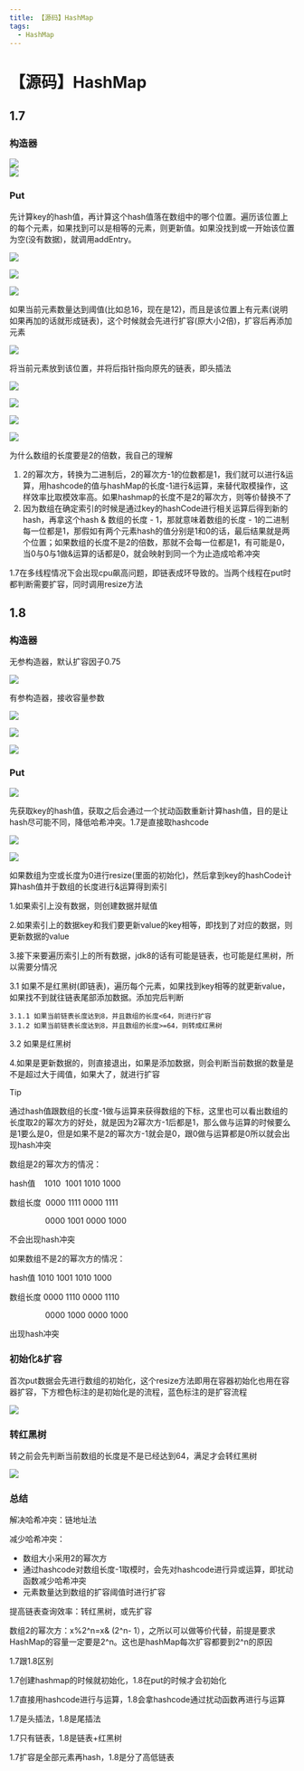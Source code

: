 ```yaml
---
title: 【源码】HashMap
tags:
  - HashMap
---
```

# 【源码】HashMap
## 1.7
### 构造器
![](./assets/HashMap/1.7_HashMap构造方法.png)  
![](./assets/HashMap/1.7_HashMap有参构造方法.png)  

### Put
先计算key的hash值，再计算这个hash值落在数组中的哪个位置。遍历该位置上的每个元素，如果找到可以是相等的元素，则更新值。如果没找到或一开始该位置为空(没有数据)，就调用addEntry。

![](./assets/HashMap/1.7_put.png)  

![](./assets/HashMap/1.7_hash.png)  

![](./assets/HashMap/1.7_indexFor.png)  

如果当前元素数量达到阈值(比如总16，现在是12)，而且是该位置上有元素(说明如果再加的话就形成链表)，这个时候就会先进行扩容(原大小2倍)，扩容后再添加元素

![](./assets/HashMap/1.7_addEntry.png)  

将当前元素放到该位置，并将后指针指向原先的链表，即头插法

![](./assets/HashMap/1.7_createEntry.png)  

![](./assets/HashMap/1.7_Entry.png)  

![](./assets/HashMap/1.7_resize.png)  

![](./assets/HashMap/1.7_transfer.png)  

为什么数组的长度要是2的倍数，我自己的理解

1. 2的幂次方，转换为二进制后，2的幂次方-1的位数都是1，我们就可以进行&运算，用hashcode的值与hashMap的长度-1进行&运算，来替代取模操作，这样效率比取模效率高。如果hashmap的长度不是2的幂次方，则等价替换不了
2. 因为数组在确定索引的时候是通过key的hashCode进行相关运算后得到新的hash，再拿这个hash & 数组的长度 - 1，那就意味着数组的长度 - 1的二进制每一位都是1，那假如有两个元素hash的值分别是1和0的话，最后结果就是两个位置；如果数组的长度不是2的倍数，那就不会每一位都是1，有可能是0，当0与0与1做&运算的话都是0，就会映射到同一个为止造成哈希冲突



1.7在多线程情况下会出现cpu飙高问题，即链表成环导致的。当两个线程在put时都判断需要扩容，同时调用resize方法

## 1.8
### 构造器
无参构造器，默认扩容因子0.75

![](./assets/HashMap/1.8_HashMap无参构造.png)  

有参构造器，接收容量参数

![](./assets/HashMap/1.8_HashMap有参构造1.png)  

![](./assets/HashMap/1.8_HashMap有参构造2.png)  

![](./assets/HashMap/1.8_tableSizeFor.png)  

### Put
![](./assets/HashMap/1.8_put.png)  

先获取key的hash值，获取之后会通过一个扰动函数重新计算hash值，目的是让hash尽可能不同，降低哈希冲突。1.7是直接取hashcode

![](./assets/HashMap/1.8_hash.png)  

![](./assets/HashMap/1.8_putVal.png)  

如果数组为空或长度为0进行resize(里面的初始化)，然后拿到key的hashCode计算hash值并于数组的长度进行&运算得到索引

1.如果索引上没有数据，则创建数据并赋值

2.如果索引上的数据key和我们要更新value的key相等，即找到了对应的数据，则更新数据的value

3.接下来要遍历索引上的所有数据，jdk8的话有可能是链表，也可能是红黑树，所以需要分情况

3.1 如果不是红黑树(即链表)，遍历每个元素，如果找到key相等的就更新value，如果找不到就往链表尾部添加数据。添加完后判断

    3.1.1 如果当前链表长度达到8，并且数组的长度<64，则进行扩容  
    3.1.2 如果当前链表长度达到8，并且数组的长度>=64，则转成红黑树

3.2 如果是红黑树

4.如果是更新数据的，则直接退出，如果是添加数据，则会判断当前数据的数量是不是超过大于阈值，如果大了，就进行扩容

> [!TIP]
> 通过hash值跟数组的长度-1做与运算来获得数组的下标，这里也可以看出数组的长度取2的幂次方的好处，就是因为2幂次方-1后都是1，那么做与运算的时候要么是1要么是0，但是如果不是2的幂次方-1就会是0，跟0做与运算都是0所以就会出现hash冲突  
> 
> 数组是2的幂次方的情况：  
> 
> hash值&nbsp;&nbsp;&nbsp;&nbsp;1010&nbsp;&nbsp;1001				1010  1000  
> 
> 数组长度&nbsp;&nbsp;0000 1111				0000 1111  
> 
> &nbsp;&nbsp;&nbsp;&nbsp;&nbsp;&nbsp;&nbsp;&nbsp;&nbsp;&nbsp;&nbsp;&nbsp;&nbsp;&nbsp;&nbsp;&nbsp;0000 1001			    0000 1000  
> 
> 不会出现hash冲突  
> 
> 如果数组不是2的幂次方的情况：  
> 
> hash值	1010  1001				1010  1000  
> 
> 数组长度	0000 1110				0000 1110  
> 
> &nbsp;&nbsp;&nbsp;&nbsp;&nbsp;&nbsp;&nbsp;&nbsp;&nbsp;&nbsp;&nbsp;&nbsp;&nbsp;&nbsp;&nbsp;&nbsp;0000 1000			    0000 1000  
> 
> 出现hash冲突  


### 初始化&扩容
首次put数据会先进行数组的初始化，这个resize方法即用在容器初始化也用在容器扩容，下方橙色标注的是初始化是的流程，蓝色标注的是扩容流程

![](./assets/HashMap/1.8_resize.png)  

### 转红黑树
转之前会先判断当前数组的长度是不是已经达到64，满足才会转红黑树

![](./assets/HashMap/1.8_treeifyBin.png)  

### 总结
解决哈希冲突：链地址法

减少哈希冲突：

+ 数组大小采用2的幂次方
+ 通过hashcode对数组长度-1取模时，会先对hashcode进行异或运算，即扰动函数减少哈希冲突
+ 元素数量达到数组的扩容阈值时进行扩容

提高链表查询效率：转红黑树，或先扩容  

数组2的幂次方：x%2^n=x& (2^n- 1），之所以可以做等价代替，前提是要求HashMap的容量一定要是2^n。这也是hashMap每次扩容都要到2^n的原因  

1.7跟1.8区别

1.7创建hashmap的时候就初始化，1.8在put的时候才会初始化

1.7直接用hashcode进行与运算，1.8会拿hashcode通过扰动函数再进行与运算

1.7是头插法，1.8是尾插法

1.7只有链表，1.8是链表+红黑树

1.7扩容是全部元素再hash，1.8是分了高低链表

